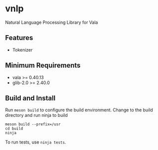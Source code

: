 # vnlp
Natural Language Processing Library for Vala

## Features

- Tokenizer

## Minimum Requirements

- vala >= 0.40.13
- glib-2.0 >= 2.40.0

## Build and Install

Run ```meson build``` to configure the build environment. Change to the build directory and run ninja to build

```
meson build --prefix=/usr
cd build
ninja
```

To run tests, use ```ninja tests```.
